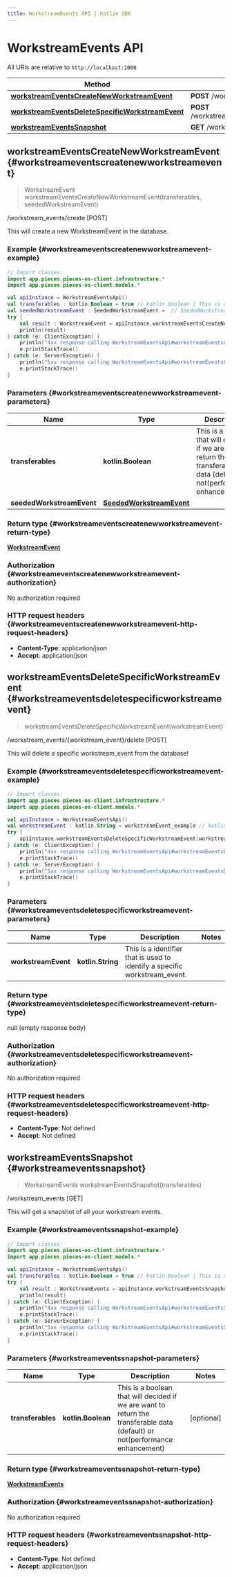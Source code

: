 ```yaml
---
title: WorkstreamEvents API | Kotlin SDK
---
```


# WorkstreamEvents API

All URIs are relative to `http://localhost:1000`

Method | HTTP request | Description
------------- | ------------- | -------------
[**workstreamEventsCreateNewWorkstreamEvent**](#workstreameventscreatenewworkstreamevent) | **POST** /workstream_events/create | /workstream_events/create [POST]
[**workstreamEventsDeleteSpecificWorkstreamEvent**](#workstreameventsdeletespecificworkstreamevent) | **POST** /workstream_events/\{workstream_event\}/delete | /workstream_events/\{workstream_event\}/delete [POST]
[**workstreamEventsSnapshot**](#workstreameventssnapshot) | **GET** /workstream_events | /workstream_events [GET]


## **workstreamEventsCreateNewWorkstreamEvent** {#workstreameventscreatenewworkstreamevent}
> WorkstreamEvent workstreamEventsCreateNewWorkstreamEvent(transferables, seededWorkstreamEvent)

/workstream_events/create [POST]

This will create a new WorkstreamEvent in the database.

### Example {#workstreameventscreatenewworkstreamevent-example}
```kotlin
// Import classes:
import app.pieces.pieces-os-client.infrastructure.*
import app.pieces.pieces-os-client.models.*

val apiInstance = WorkstreamEventsApi()
val transferables : kotlin.Boolean = true // kotlin.Boolean | This is a boolean that will decided if we are want to return the transferable data (default) or not(performance enhancement)
val seededWorkstreamEvent : SeededWorkstreamEvent =  // SeededWorkstreamEvent | 
try {
    val result : WorkstreamEvent = apiInstance.workstreamEventsCreateNewWorkstreamEvent(transferables, seededWorkstreamEvent)
    println(result)
} catch (e: ClientException) {
    println("4xx response calling WorkstreamEventsApi#workstreamEventsCreateNewWorkstreamEvent")
    e.printStackTrace()
} catch (e: ServerException) {
    println("5xx response calling WorkstreamEventsApi#workstreamEventsCreateNewWorkstreamEvent")
    e.printStackTrace()
}
```

### Parameters {#workstreameventscreatenewworkstreamevent-parameters}

Name | Type | Description  | Notes
------------- | ------------- | ------------- | -------------
 **transferables** | **kotlin.Boolean**| This is a boolean that will decided if we are want to return the transferable data (default) or not(performance enhancement) | [optional]
 **seededWorkstreamEvent** | [**SeededWorkstreamEvent**](../models/SeededWorkstreamEvent)|  | [optional]

### Return type {#workstreameventscreatenewworkstreamevent-return-type}

[**WorkstreamEvent**](../models/WorkstreamEvent)

### Authorization {#workstreameventscreatenewworkstreamevent-authorization}

No authorization required

### HTTP request headers {#workstreameventscreatenewworkstreamevent-http-request-headers}

 - **Content-Type**: application/json
 - **Accept**: application/json

## **workstreamEventsDeleteSpecificWorkstreamEvent** {#workstreameventsdeletespecificworkstreamevent}
> workstreamEventsDeleteSpecificWorkstreamEvent(workstreamEvent)

/workstream_events/\{workstream_event\}/delete [POST]

This will delete a specific workstream_event from the database!

### Example {#workstreameventsdeletespecificworkstreamevent-example}
```kotlin
// Import classes:
import app.pieces.pieces-os-client.infrastructure.*
import app.pieces.pieces-os-client.models.*

val apiInstance = WorkstreamEventsApi()
val workstreamEvent : kotlin.String = workstreamEvent_example // kotlin.String | This is a identifier that is used to identify a specific workstream_event.
try {
    apiInstance.workstreamEventsDeleteSpecificWorkstreamEvent(workstreamEvent)
} catch (e: ClientException) {
    println("4xx response calling WorkstreamEventsApi#workstreamEventsDeleteSpecificWorkstreamEvent")
    e.printStackTrace()
} catch (e: ServerException) {
    println("5xx response calling WorkstreamEventsApi#workstreamEventsDeleteSpecificWorkstreamEvent")
    e.printStackTrace()
}
```

### Parameters {#workstreameventsdeletespecificworkstreamevent-parameters}

Name | Type | Description  | Notes
------------- | ------------- | ------------- | -------------
 **workstreamEvent** | **kotlin.String**| This is a identifier that is used to identify a specific workstream_event. |

### Return type {#workstreameventsdeletespecificworkstreamevent-return-type}

null (empty response body)

### Authorization {#workstreameventsdeletespecificworkstreamevent-authorization}

No authorization required

### HTTP request headers {#workstreameventsdeletespecificworkstreamevent-http-request-headers}

 - **Content-Type**: Not defined
 - **Accept**: Not defined

## **workstreamEventsSnapshot** {#workstreameventssnapshot}
> WorkstreamEvents workstreamEventsSnapshot(transferables)

/workstream_events [GET]

This will get a snapshot of all your workstream events.

### Example {#workstreameventssnapshot-example}
```kotlin
// Import classes:
import app.pieces.pieces-os-client.infrastructure.*
import app.pieces.pieces-os-client.models.*

val apiInstance = WorkstreamEventsApi()
val transferables : kotlin.Boolean = true // kotlin.Boolean | This is a boolean that will decided if we are want to return the transferable data (default) or not(performance enhancement)
try {
    val result : WorkstreamEvents = apiInstance.workstreamEventsSnapshot(transferables)
    println(result)
} catch (e: ClientException) {
    println("4xx response calling WorkstreamEventsApi#workstreamEventsSnapshot")
    e.printStackTrace()
} catch (e: ServerException) {
    println("5xx response calling WorkstreamEventsApi#workstreamEventsSnapshot")
    e.printStackTrace()
}
```

### Parameters {#workstreameventssnapshot-parameters}

Name | Type | Description  | Notes
------------- | ------------- | ------------- | -------------
 **transferables** | **kotlin.Boolean**| This is a boolean that will decided if we are want to return the transferable data (default) or not(performance enhancement) | [optional]

### Return type {#workstreameventssnapshot-return-type}

[**WorkstreamEvents**](../models/WorkstreamEvents)

### Authorization {#workstreameventssnapshot-authorization}

No authorization required

### HTTP request headers {#workstreameventssnapshot-http-request-headers}

 - **Content-Type**: Not defined
 - **Accept**: application/json

